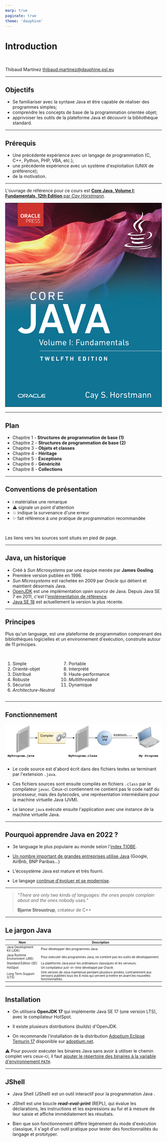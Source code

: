 ```yaml
---
marp: true
paginate: true
theme: 'dauphine'
---
```


<!-- _class: lead -->

<!-- _header: M1 Informatique • Pré-rentrée 2022 • Programmation Java -->

# Introduction

<br>

Thibaud Martinez 
thibaud.martinez@dauphine.psl.eu

<!-- _footer: ![width:300](../images/logo-dauphine.png) -->

---

## Objectifs

* Se familiariser avec la syntaxe Java et être capable de réaliser des programmes simples;
* comprendre les concepts de base de la programmation orientée objet;
* apprivoiser les outils de la plateforme Java et découvrir la bibliothèque standard.

---

## Prérequis

* Une précédente expérience avec un langage de programmation (C, C++, Python, PHP, VBA, etc.);
* une précédente expérience avec un système d'exploitation (UNIX de préférence);
* de la motivation.

---

L'ouvrage de référence pour ce cours est [**Core Java, Volume I: Fundamentals, 12th Edition** par *Cay Horstmann*](https://horstmann.com/corejava/).

![bg right 70%](../images/core-java.png)

---

## Plan

* Chapitre 1 - **Structures de programmation de base (1)**
* Chapitre 2 - **Structures de programmation de base (2)**
* Chapitre 3 - **Objets et classes**
* Chapitre 4 - **Héritage**
* Chapitre 5 - **Exceptions**
* Chapitre 6 - **Généricité**
* Chapitre 8 - **Collections**

---

## Conventions de présentation

* :information_source: matérialise une remarque
* :warning: signale un point d'attention
* :boom: indique la survenance d'une erreur
* :sparkles: fait référence à une pratique de programmation recommandée

<br>

Les liens vers les sources sont situés en pied de page.

---

## Java, un historique

* Créé à _Sun Microsystems_ par une équipe menée par **James Gosling**.
* Première version publiée en 1996.
* _Sun Microsystems_ est rachetée en 2009 par _Oracle_ qui détient et maintient désormais Java.
* [OpenJDK](https://openjdk.org/) est une implémentation _open source_ de Java. Depuis Java SE 7 en 2011, c'est l'[implémentation de référence](https://jdk.java.net/java-se-ri/7).
* [Java SE 18](https://jdk.java.net/18/) est actuellement la version la plus récente.

---

## Principes

Plus qu'un language, est une plateforme de programmation comprenant des bibliothèques logicielles et un environnement d'exécution, construite autour de 11 principes.

<br>

<div class="columns">
<div>
    <ol type="1">
        <li>Simple</li>
        <li>Orienté-objet</li>
        <li>Distribué</li>
        <li>Robuste</li>
        <li>Sécurisé</li>
        <li><em>Architecture-Neutral</em></li>
    </ol>
</div>
<div>
    <ol type="1" start="7">
        <li>Portable</li>
        <li>Interprété</li>
        <li>Haute-performance</li>
        <li><em>Multithreaded</em></li>
        <li>Dynamique</li>
    </ol>
</div>
</div>

<!-- _footer: '[The Java Language Environment: A White Paper](https://www.oracle.com/java/technologies/language-environment.html)' -->

---

## Fonctionnement

![center](../images/java-working.gif)

* Le code source est d'abord écrit dans des fichiers textes se terminant par l'extension `.java`.

* Ces fichiers sources sont ensuite compilés en fichiers `.class` par le compilateur `javac`. Ceux-ci contiennent ne contient pas le code natif du processeur, mais des _bytecodes_, une représentation intermédiaire pour la machine virtuelle Java (JVM).

* Le lanceur `java` exécute ensuite l'application avec une instance de la machine virtuelle Java.

<!-- _footer: '[About the Java Technology](https://docs.oracle.com/javase/tutorial/getStarted/intro/definition.html)' -->

---

## Pourquoi apprendre Java en 2022 ?

* 3e language le plus populaire au monde selon l'[index TIOBE](https://www.tiobe.com/tiobe-index/).

* [Un nombre important de grandes entreprises utilise Java](https://stackshare.io/java) (Google, AirBnb, BNP Paribas...)

* L'écosystème Java est mature et très fourni.

* Le langage [continue d'évoluer et se modernise](https://advancedweb.hu/a-categorized-list-of-all-java-and-jvm-features-since-jdk-8-to-18/).

---

> _"There are only two kinds of languages: the ones people complain about and the ones nobody uses."_
> 
> **Bjarne Stroustrup**, créateur de C++

---

## Le jargon Java

<style scoped>
table {
    font-size: 0.7em;
}
</style>

| Nom                            | Description                                                                                                                                                               |
|--------------------------------|---------------------------------------------------------------------------------------------------------------------------------------------------------------------------|
| Java Development Kit (JDK)     | Pour développer des programmes Java.                                                                                                                                      |
| Java Runtime Environment (JRE) | Pour exécuter des programmes Java, ne contient pas les outils de développement.                                                                                           |
| Standard Edition (SE)          | La plateforme Java pour les ordinateurs classiques et les serveurs.                                                                                                       |
| HotSpot                        | Un compilateur _just-in-time_ développé par Oracle.                                                                                                                       |
| Long Term Support (LTS)        | Une version de Java maintenue pendant plusieurs années, contrairement aux versions publiées  tous les 6 mois qui servent à mettre en avant les nouvelles fonctionnalités. |

---

## Installation

* On utilisera **OpenJDK 17** qui implémente Java SE 17 (une version LTS), avec le compilateur HotSpot.

* Il existe plusieurs distributions (_builds_) d'OpenJDK.

* On recommande l'installation de la distribution [Adoptium Eclipse Temurin 17](https://adoptium.net/temurin/releases?version=17) disponible sur [adoptium.net](https://adoptium.net/).

:warning: Pour pouvoir exécuter les binaires Java sans avoir à utiliser le chemin complet vers ceux-ci, il faut [ajouter le répertoire des binaires à la variable d'environnement `PATH`](https://docs.oracle.com/javase/tutorial/essential/environment/paths.html).

<!-- _footer: '[Which Version of JDK Should I Use?](https://whichjdk.com/)' -->

---

## JShell

* Java Shell (JShell) est un outil interactif pour la programmation Java . 

* JShell est une boucle **_read-eval-print_** (REPL), qui évalue les déclarations, les instructions et les expressions au fur et à mesure de leur saisie et affiche immédiatement les résultats.

* Bien que son fonctionnement diffère légérement du mode d'exécution classique, il s'agit d'un outil pratique pour tester des fonctionnalités du langage et prototyper.

<!-- _footer: '[Introduction to JShell](https://docs.oracle.com/javase/9/jshell/introduction-jshell.htm)' -->
